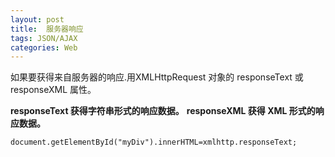 ```yaml
---
layout: post
title:  服务器响应
tags: JSON/AJAX
categories: Web
---
```


如果要获得来自服务器的响应.用XMLHttpRequest 对象的 responseText 或 responseXML 属性。


**responseText 获得字符串形式的响应数据。**
**responseXML  获得 XML 形式的响应数据。**



`document.getElementById("myDiv").innerHTML=xmlhttp.responseText;`



